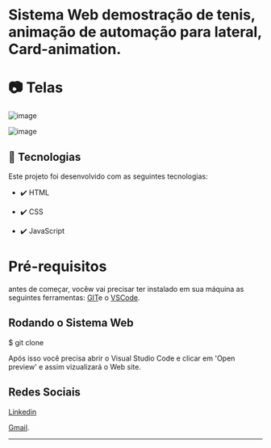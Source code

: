 # Sistema Web demostração de tenis, animação de automação para lateral, Card-animation.


# 📷 Telas


  ![image](https://github.com/thaiscris24/Card-animation-master/assets/114692153/9ef195b8-4714-468e-a104-aefcf2a3e32a)

  
 ![image](https://github.com/thaiscris24/Card-animation-master/assets/114692153/5d773d08-d240-463f-84c3-eb44e7229a51)



## 🚀 Tecnologias

Este projeto foi desenvolvido com as seguintes tecnologias:

- ✔️ HTML

- ✔️ CSS

- ✔️ JavaScript



# Pré-requisitos

antes de começar, vocêw vai precisar ter instalado em sua máquina as seguintes ferramentas: [GIT](https://git-scm.com/)e o [VSCode](https://code.visualstudio.com/download).

<h2> Rodando o Sistema Web </h2>
$ git clone <https://github.com/thaiscris24/Card-animation-master.git>

Após isso você precisa abrir o Visual Studio Code e clicar em 'Open preview' e assim vizualizará o Web site.



## Redes Sociais

[Linkedin](https://www.linkedin.com/in/thais-cristina-40b312179/)

[Gmail](Thaiscris556@gmail.com).


---
